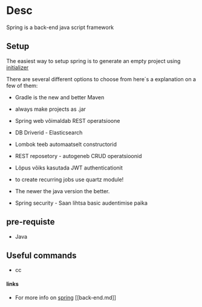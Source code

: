 
# Desc
Spring is a back-end java script framework

## Setup
The easiest way to setup spring is to generate an empty project using [initializer](https://start.spring.io/)

There are several different options to choose from here´s a explanation on a few of them:

- Gradle is the new and better Maven
  
- always make projects as .jar 
  
- Spring web võimaldab REST operatsioone

- DB Driverid - Elasticsearch

- Lombok teeb automaatselt constructorid

- REST reposetory - autogeneb CRUD operatsioonid

- Lõpus võiks kasutada JWT authenticationit
- to create recurring jobs use quartz module!
- The newer the java version the better. 
- Spring security - Saan lihtsa basic audentimise paika

## pre-requiste
- Java


## Useful commands
- cc


#### links
- For more info on [spring](https://spring.io/projects/spring-boot)
[[back-end.md]]
  